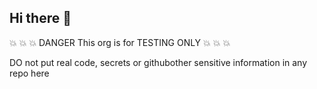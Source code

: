 ## Hi there 👋

:boom: :boom: :boom: DANGER This org is for TESTING ONLY :boom: :boom: :boom:




DO not put real code, secrets or githubother sensitive information in any repo here
